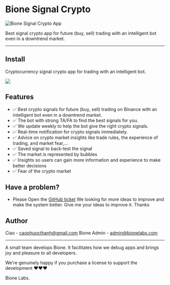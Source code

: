 # Bione Signal Crypto

![Bione Signal Crypto App](https://img1.wsimg.com/isteam/ip/5c44168a-9e4c-47aa-abeb-f00614993042/IMG_2686.PNG/:/rs=w:1280)

Best signal crypto app for future (buy, sell) trading  with an intelligent bot even in a downtrend market.

---

## Install
Cryptocurrency signal crypto app for trading with an intelligent bot.

<a href="https://apps.apple.com/us/app/bione-signal-buy-btc-crypto/id6443679288"><img src="https://upload.wikimedia.org/wikipedia/commons/thumb/0/0f/Available_on_the_App_Store_%28black%29_SVG.svg/640px-Available_on_the_App_Store_%28black%29_SVG.svg.png"></a>

## Features
* ✅ Best crypto signals for future (buy, sell) trading on Binance with an intelligent bot even in a downtrend market.
* ✅ The bot with strong TA/FA to find the best signals for you.
* ✅ We update weekly to help the bot give the right crypto signals.
* ✅ Real-time notification for crypto signals immediately.
* ✅ Advice on crypto market insights like trade rules, the experience of trading, and market fear,...
* ✅ Saved signal to back-test the signal
* ✅ The market is represented by bubbles
* ✅ Insights so users can gain more information and experience to make better decisions
* ✅ Fear of the crypto market

## Have a problem?

- Please Open the <a href="https://github.com/bionelabs/bionesignal/issues/new/choose">GitHub ticket</a>
We looking for more ideas to improve and make the system better. Give me your ideas to improve it. Thanks

## Author

Ciao - caophuocthanh@gmail.com
Bione Admin - admin@bionelabs.com

---

A small team develops Bione. It facilitates how we debug apps and brings joy and pleasure to all developers.

We're genuinely happy if you purchase a license to support the development ❤️❤️❤️

Bione Labs.
